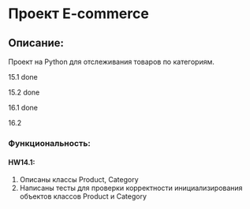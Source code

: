 # Проект E-commerce

## Описание:

Проект на Python для отслеживания товаров по категориям.

15.1 done

15.2 done

16.1 done

16.2

### Функциональность:
#### HW14.1:
1. Описаны классы Product, Category
2. Написаны тесты для проверки корректности инициализирования объектов классов Product и Category
